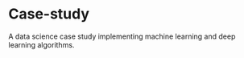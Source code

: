 # Case-study

A data science case study implementing machine learning and deep learning algorithms.
